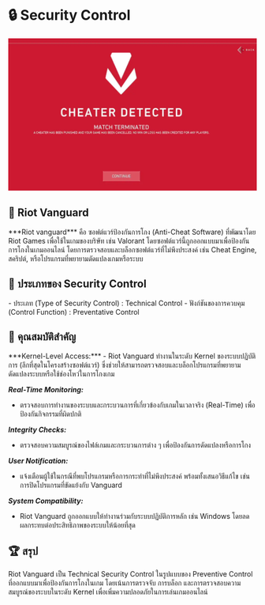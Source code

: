 <h1>&#128274; Security Control</h1>

![Alt text](Img/Riot.png)


<h2>&#128126; Riot Vanguard</h2>
***Riot vanguard*** คือ ซอฟต์แวร์ป้องกันการโกง (Anti-Cheat Software) ที่พัฒนาโดย Riot Games เพื่อใช้ในเกมของบริษัท เช่น Valorant โดยซอฟต์แวร์นี้ถูกออกแบบมาเพื่อป้องกันการโกงในเกมออนไลน์ โดยการตรวจสอบและบล็อกซอฟต์แวร์ที่ไม่พึงประสงค์ เช่น Cheat Engine, สคริปต์, หรือโปรแกรมที่พยายามดัดแปลงเกมหรือระบบ 

<h2>&#127988; ประเภทของ Security Control</h2>
  - ประเภท (Type of Security Control) : Technical Control
  - ฟังก์ชันของการควบคุม (Control Function) : Preventative Control

<h2>&#128204; คุณสมบัติสำคัญ</h2>
***Kernel-Level Access:***
  - Riot Vanguard ทำงานในระดับ Kernel ของระบบปฏิบัติการ (ลึกที่สุดในโครงสร้างซอฟต์แวร์) ซึ่งช่วยให้สามารถตรวจสอบและบล็อกโปรแกรมที่พยายามดัดแปลงระบบหรือใช้ช่องโหว่ในการโกงเกม

***Real-Time Monitoring:***
  - ตรวจสอบการทำงานของระบบและกระบวนการที่เกี่ยวข้องกับเกมในเวลาจริง (Real-Time) เพื่อป้องกันกิจกรรมที่ผิดปกติ

***Integrity Checks:***
  - ตรวจสอบความสมบูรณ์ของไฟล์เกมและกระบวนการต่าง ๆ เพื่อป้องกันการดัดแปลงหรือการโกง

***User Notification:***
  - แจ้งเตือนผู้ใช้ในกรณีที่พบโปรแกรมหรือการกระทำที่ไม่พึงประสงค์ พร้อมทั้งเสนอวิธีแก้ไข เช่น การปิดโปรแกรมที่ขัดแย้งกับ Vanguard

***System Compatibility:***
  - Riot Vanguard ถูกออกแบบให้ทำงานร่วมกับระบบปฏิบัติการหลัก เช่น Windows โดยลดผลกระทบต่อประสิทธิภาพของระบบให้น้อยที่สุด

<h2>&#127942; สรุป</h2>
Riot Vanguard เป็น Technical Security Control ในรูปแบบของ Preventive Control ที่ออกแบบมาเพื่อป้องกันการโกงในเกม โดยเน้นการตรวจจับ การบล็อก และการตรวจสอบความสมบูรณ์ของระบบในระดับ Kernel เพื่อเพิ่มความปลอดภัยในการเล่นเกมออนไลน์
